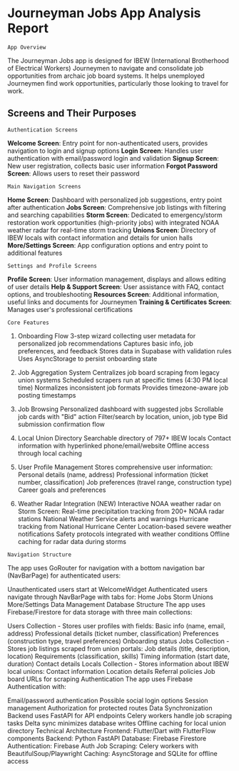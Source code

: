 # Journeyman Jobs App Analysis Report

`App Overview`

The Journeyman Jobs app is designed for IBEW (International Brotherhood of Electrical Workers) Journeymen to navigate and consolidate job opportunities from archaic job board systems. It helps unemployed Journeymen find work opportunities, particularly those looking to travel for work.

## Screens and Their Purposes

`Authentication Screens`

**Welcome Screen**: Entry point for non-authenticated users, provides navigation to login and signup options
**Login Screen**: Handles user authentication with email/password login and validation
**Signup Screen**: New user registration, collects basic user information
**Forgot Password Screen**: Allows users to reset their password

`Main Navigation Screens`

**Home Screen**: Dashboard with personalized job suggestions, entry point after authentication
**Jobs Screen**: Comprehensive job listings with filtering and searching capabilities
**Storm Screen**: Dedicated to emergency/storm restoration work opportunities (high-priority jobs) with integrated NOAA weather radar for real-time storm tracking
**Unions Screen**: Directory of IBEW locals with contact information and details for union halls
**More/Settings Screen**: App configuration options and entry point to additional features

`Settings and Profile Screens`

**Profile Screen**: User information management, displays and allows editing of user details
**Help & Support Screen**: User assistance with FAQ, contact options, and troubleshooting
**Resources Screen**: Additional information, useful links and documents for Journeymen
**Training & Certificates Screen**: Manages user's professional certifications

`Core Features`

1. Onboarding Flow
3-step wizard collecting user metadata for personalized job recommendations
Captures basic info, job preferences, and feedback
Stores data in Supabase with validation rules
Uses AsyncStorage to persist onboarding state

2. Job Aggregation System
Centralizes job board scraping from legacy union systems
Scheduled scrapers run at specific times (4:30 PM local time)
Normalizes inconsistent job formats
Provides timezone-aware job posting timestamps

3. Job Browsing
Personalized dashboard with suggested jobs
Scrollable job cards with "Bid" action
Filter/search by location, union, job type
Bid submission confirmation flow

4. Local Union Directory
Searchable directory of 797+ IBEW locals
Contact information with hyperlinked phone/email/website
Offline access through local caching

5. User Profile Management
Stores comprehensive user information:
Personal details (name, address)
Professional information (ticket number, classification)
Job preferences (travel range, construction type)
Career goals and preferences

6. Weather Radar Integration (NEW)
Interactive NOAA weather radar on Storm Screen:
Real-time precipitation tracking from 200+ NOAA radar stations
National Weather Service alerts and warnings
Hurricane tracking from National Hurricane Center
Location-based severe weather notifications
Safety protocols integrated with weather conditions
Offline caching for radar data during storms

`Navigation Structure`

The app uses GoRouter for navigation with a bottom navigation bar (NavBarPage) for authenticated users:

Unauthenticated users start at WelcomeWidget
Authenticated users navigate through NavBarPage with tabs for:
Home
Jobs
Storm
Unions
More/Settings
Data Management
Database Structure
The app uses Firebase/Firestore for data storage with three main collections:

Users Collection - Stores user profiles with fields:
Basic info (name, email, address)
Professional details (ticket number, classification)
Preferences (construction type, travel preferences)
Onboarding status
Jobs Collection - Stores job listings scraped from union portals:
Job details (title, description, location)
Requirements (classification, skills)
Timing information (start date, duration)
Contact details
Locals Collection - Stores information about IBEW local unions:
Contact information
Location details
Referral policies
Job board URLs for scraping
Authentication
The app uses Firebase Authentication with:

Email/password authentication
Possible social login options
Session management
Authorization for protected routes
Data Synchronization
Backend uses FastAPI for API endpoints
Celery workers handle job scraping tasks
Delta sync minimizes database writes
Offline caching for local union directory
Technical Architecture
Frontend: Flutter/Dart with FlutterFlow components
Backend: Python FastAPI
Database: Firebase Firestore
Authentication: Firebase Auth
Job Scraping: Celery workers with BeautifulSoup/Playwright
Caching: AsyncStorage and SQLite for offline access
